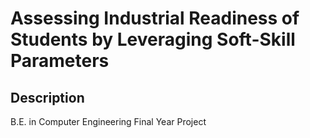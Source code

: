 # Assessing Industrial Readiness of Students by Leveraging Soft-Skill Parameters

## Description
B.E. in Computer Engineering Final Year Project
